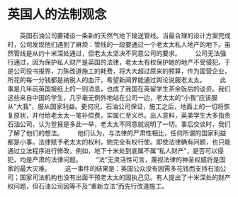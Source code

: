 # 英国人的法制观念
　　英国石油公司要铺设一条新的天然气地下输送管线。当最合理的设计方案完成时，公司发现他们遇到了麻烦：管线的一段要通过一个老太太私人地产的地下。虽然管线是从约十米深处通过，但老太太坚决不同意公司的要求。 
　　公司无法强行通过，因为保护私人财产是英国的法律，老太太有权保护她的地产不受侵犯。于是公司投书报界，力陈改道施工的耗费，将大大超过原来的预算，作为国营企业，所花的每一分钱都是纳税人的血汗，希望新闻界能通过舆论说服老太太。 
　　此事是几年前英国报纸上的一则消息，也成了我国在英留学生茶余饭后的谈资。我们这些来自中国的学生，几乎毫无例外地站在公司一边，老太太的“小我”应该服从“大我”，服从国家利益。更何况，石油公司保证，施工之后，地面上的一切将恢复原状，并付给老太太一笔补偿费，实属仁至义尽。出人意料，英美学生大多指责石油公司，认为登报是多此一举，老太太不同意就说明了一切。事后交谈时，我们了解了他们的想法。 
　　他们认为，与法律的严肃性相比，任何所谓的国家利益都是小事。法律赋予老太太的权利，她完全有权行使。即使法律确有问题，也只能通过立法程序进行修改，例如，地下十米处到底属不属“私人财产”，是否可以侵犯，均是严肃的法律问题。 
　　“法”无灵活性可言，蔑视法律的神圣权威将是国家的最大灾难。 
　　这一事件的结果是：英国公众没有因需多花钱而支持石油公司；国家司法机构也没有出面干预老太太的固执己见。有人提出了十米深处的财产权问题，但石油公司因等不及“重新立法”而先行改道施工。
 